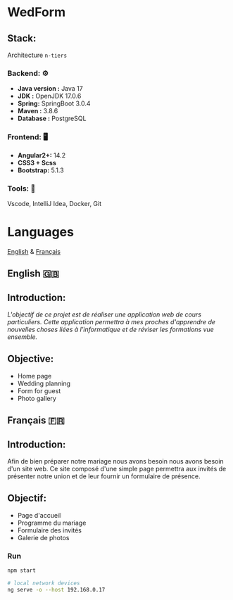 # WedForm

## Stack:

Architecture `n-tiers` 

### Backend: ⚙️
* **Java version :** Java 17
* **JDK :** OpenJDK 17.0.6
* **Spring:** SpringBoot 3.0.4
* **Maven :** 3.8.6
* **Database :** PostgreSQL


### Frontend: 🖥️ 
* **Angular2+:** 14.2
* **CSS3 + Scss**
* **Bootstrap:** 5.1.3

### Tools: 🧰 
Vscode, IntelliJ Idea, Docker, Git

# Languages
[English](#english-)
&
[Français](#français-)

## English 🇬🇧

## Introduction:
*L'objectif de ce projet est de réaliser une application web de cours particuliers. Cette application permettra à mes proches d'apprendre de nouvelles choses liées à l'informatique et de réviser les formations vue ensemble.*

## Objective:
- Home page 
- Wedding planning
- Form for guest
- Photo gallery

## Français 🇫🇷

## Introduction:
<p>Afin de bien préparer notre mariage nous avons besoin nous avons besoin d'un site web. Ce site composé d'une simple page permettra aux invités de présenter notre union et de leur fournir un formulaire de présence.</p>

## Objectif:
- Page d'accueil 
- Programme du mariage
- Formulaire des invités
- Galerie de photos

### Run

```bash
npm start

# local network devices
ng serve -o --host 192.168.0.17
 ```

